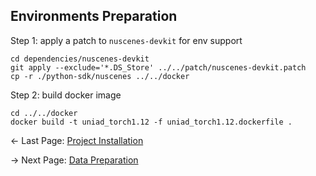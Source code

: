 ## Environments Preparation
Step 1: apply a patch to `nuscenes-devkit` for env support
```
cd dependencies/nuscenes-devkit
git apply --exclude='*.DS_Store' ../../patch/nuscenes-devkit.patch
cp -r ./python-sdk/nuscenes ../../docker
```
Step 2: build docker image
```
cd ../../docker
docker build -t uniad_torch1.12 -f uniad_torch1.12.dockerfile .
```

<- Last Page: [Project Installation](proj_setup.md)

-> Next Page: [Data Preparation](data_prep.md)
